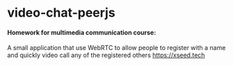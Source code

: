 # video-chat-peerjs
#### Homework for multimedia communication course:


A small application that use WebRTC to allow people to register with a name and quickly video call any of the registered others https://xseed.tech
